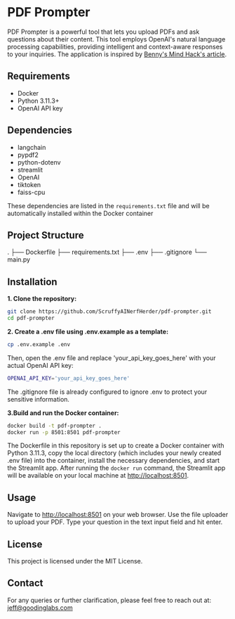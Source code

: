 # PDF Prompter

PDF Prompter is a powerful tool that lets you upload PDFs and ask questions about their content. This tool employs OpenAI's natural language processing capabilities, providing intelligent and context-aware responses to your inquiries. The application is inspired by [Benny's Mind Hack's article](https://bennycheung.github.io/ask-a-book-questions-with-langchain-openai).

## Requirements

* Docker
* Python 3.11.3+
* OpenAI API key

## Dependencies

* langchain
* pypdf2
* python-dotenv
* streamlit
* OpenAI
* tiktoken
* faiss-cpu

These dependencies are listed in the `requirements.txt` file and will be automatically installed within the Docker container

## Project Structure

.
├── Dockerfile
├── requirements.txt
├── .env
├── .gitignore
└── main.py

## Installation

**1. Clone the repository:**

```bash
git clone https://github.com/ScruffyAINerfHerder/pdf-prompter.git
cd pdf-prompter
```

**2. Create a .env file using .env.example as a template:**

```bash
cp .env.example .env
```

Then, open the .env file and replace 'your_api_key_goes_here' with your actual OpenAI API key:

```bash
OPENAI_API_KEY='your_api_key_goes_here'
```

The .gitignore file is already configured to ignore .env to protect your sensitive information.

**3.Build and run the Docker container:**

```bash
docker build -t pdf-prompter .
docker run -p 8501:8501 pdf-prompter
```

The Dockerfile in this repository is set up to create a Docker container with Python 3.11.3, copy the local directory (which includes your newly created .env file) into the container, install the necessary dependencies, and start the Streamlit app. After running the `docker run` command, the Streamlit app will be available on your local machine at <http://localhost:8501>.

## Usage

Navigate to <http://localhost:8501> on your web browser.
Use the file uploader to upload your PDF.
Type your question in the text input field and hit enter.

## License

This project is licensed under the MIT License.

## Contact

For any queries or further clarification, please feel free to reach out at: <jeff@goodinglabs.com>
